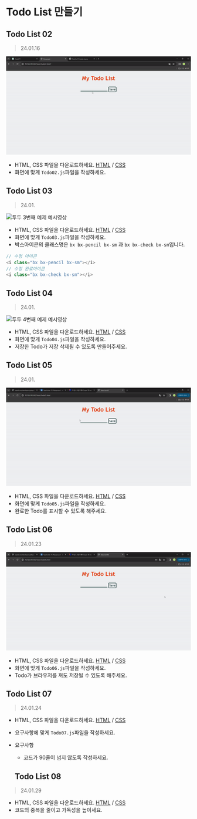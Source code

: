 # Todo List 만들기

## Todo List 02

> 24.01.16

![투두 2번째 예제 예시영상](./assets/Todo02-prolouge.gif)

-   HTML, CSS 파일을 다운로드하세요. [HTML](https://github.com/PisoDev77/study-visang/blob/main/Todo/Todo02.html) / [CSS](https://github.com/PisoDev77/study-visang/blob/main/Todo/Todo02.css)
-   화면에 맞게 `Todo02.js`파일을 작성하세요.

## Todo List 03

> 24.01.

![투두 3번째 예제 예시영상](./assets/Todo03-prolouge.gif)

-   HTML, CSS 파일을 다운로드하세요. [HTML](https://github.com/PisoDev77/study-visang/blob/main/Todo/Todo03.html) / [CSS](https://github.com/PisoDev77/study-visang/blob/main/Todo/Todo03.css)
-   화면에 맞게 `Todo03.js`파일을 작성하세요.
-   박스아이콘의 클래스명은 `bx bx-pencil bx-sm` 과 `bx bx-check bx-sm`입니다.

```js
// 수정 아이콘
<i class="bx bx-pencil bx-sm"></i>
// 수정 완료아이콘
<i class="bx bx-check bx-sm"></i>
```

## Todo List 04

> 24.01.

![투두 4번째 예제 예시영상](./assets/Todo04-prolouge.gif)

-   HTML, CSS 파일을 다운로드하세요. [HTML](https://github.com/PisoDev77/study-visang/blob/main/Todo/Todo04.html) / [CSS](https://github.com/PisoDev77/study-visang/blob/main/Todo/Todo04.css)
-   화면에 맞게 `Todo04.js`파일을 작성하세요.
-   저장한 Todo가 저장 삭제될 수 있도록 만들어주세요.

## Todo List 05

> 24.01.

![투두 5번째 예제 예시영상](./assets/Todo05-prolouge.gif)

-   HTML, CSS 파일을 다운로드하세요. [HTML](https://github.com/PisoDev77/study-visang/blob/main/Todo/Todo05.html) / [CSS](https://github.com/PisoDev77/study-visang/blob/main/Todo/Todo05.css)
-   화면에 맞게 `Todo05.js`파일을 작성하세요.
-   완료한 Todo를 표시할 수 있도록 해주세요.

## Todo List 06

> 24.01.23

![투두 6번째 예제 예시영상](./assets/Todo06-prolouge.gif)

-   HTML, CSS 파일을 다운로드하세요. [HTML](https://github.com/PisoDev77/study-visang/blob/main/Todo/Todo06.html) / [CSS](https://github.com/PisoDev77/study-visang/blob/main/Todo/Todo06.css)
-   화면에 맞게 `Todo06.js`파일을 작성하세요.
-   Todo가 브라우저를 꺼도 저장될 수 있도록 해주세요.

## Todo List 07

> 24.01.24

-   HTML, CSS 파일을 다운로드하세요. [HTML](https://github.com/PisoDev77/study-visang/blob/main/Todo/Todo07.html) / [CSS](https://github.com/PisoDev77/study-visang/blob/main/Todo/Todo07.css)
-   요구사항에 맞게 `Todo07.js`파일을 작성하세요.
-   요구사항

    -   코드가 90줄이 넘지 않도록 작성하세요.

    ## Todo List 08

> 24.01.29

-   HTML, CSS 파일을 다운로드하세요. [HTML](https://github.com/PisoDev77/study-visang/blob/main/Todo/Todo08.html) / [CSS](https://github.com/PisoDev77/study-visang/blob/main/Todo/Todo08.css)
-   코드의 중복을 줄이고 가독성을 높이세요.
